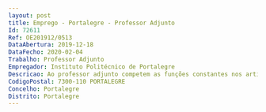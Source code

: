 ```yaml
--- 
layout: post
title: Emprego - Portalegre - Professor Adjunto
Id: 72611
Ref: OE201912/0513
DataAbertura: 2019-12-18
DataFecho: 2020-02-04
Trabalho: Professor Adjunto
Empregador: Instituto Politécnico de Portalegre
Descricao: Ao professor adjunto competem as funções constantes nos artigos 2 A e n.º 4 do artigo 3.º do ECPDESP
CodigoPostal: 7300-110 PORTALEGRE
Concelho: Portalegre
Distrito: Portalegre
--- 
```

